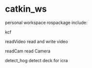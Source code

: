 # catkin_ws
personal workspace
rospackage include:

kcf

readVideo  read and write video

readCam read Camera

detect_hog  detect deck for icra
